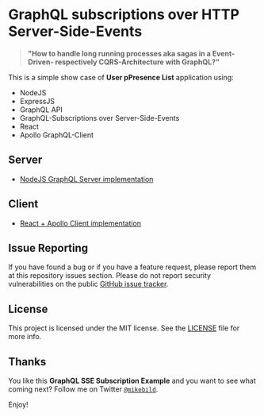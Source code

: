 # GraphQL subscriptions over HTTP Server-Side-Events

> **"How to handle long running processes aka sagas in a Event-Driven- respectively CQRS-Architecture with GraphQL?"**

This is a simple show case of **User pPresence List** application using:

* NodeJS
* ExpressJS
* GraphQL API
* GraphQL-Subscriptions over Server-Side-Events
* React
* Apollo GraphQL-Client

## Server

* [NodeJS GraphQL Server implementation](server/README.md)

## Client

* [React + Apollo Client implementation](client/README.md)

## Issue Reporting

If you have found a bug or if you have a feature request, please report them at this repository issues section. Please do not report security vulnerabilities on the public [GitHub issue tracker](https://github.com/MikeBild/graphql-subscriptions-sse-presence-list/issues).

## License

This project is licensed under the MIT license. See the [LICENSE](LICENSE) file for more info.

## Thanks

You like this **GraphQL SSE Subscription Example** and you want to see what coming next? Follow me on Twitter [`@mikebild`](https://twitter.com/mikebild).

Enjoy!